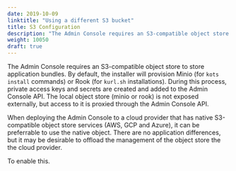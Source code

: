 ```yaml
---
date: 2019-10-09
linktitle: "Using a different S3 bucket"
title: S3 Configuration
description: "The Admin Console requires an S3-compatible object store to store application bundles. By default, the installer will provision"
weight: 10050
draft: true
---
```


The Admin Console requires an S3-compatible object store to store application bundles. By default, the installer will provision Minio (for `kots install` commands) or Rook (for `kurl.sh` installations). During this process, private access keys and secrets are created and added to the Admin Console API. The local object store (minio or rook) is not exposed externally, but access to it is proxied through the Admin Console API.

When deploying the Admin Console to a cloud provider that has native S3-compatible object store services (AWS, GCP and Azure), it can be preferrable to use the native object. There are no application differences, but it may be desirable to offload the management of the object store the the cloud provider.

To enable this.
